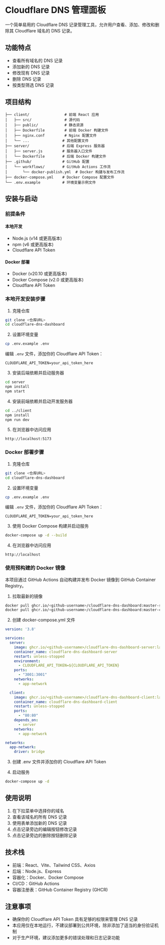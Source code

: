 # Cloudflare DNS 管理面板

一个简单易用的 Cloudflare DNS 记录管理工具，允许用户查看、添加、修改和删除其 Cloudflare 域名的 DNS 记录。

## 功能特点

- 查看所有域名的 DNS 记录
- 添加新的 DNS 记录
- 修改现有 DNS 记录
- 删除 DNS 记录
- 按类型筛选 DNS 记录

## 项目结构

```
├── client/                # 前端 React 应用
│   ├── src/               # 源代码
│   ├── public/            # 静态资源
│   ├── Dockerfile         # 前端 Docker 构建文件
│   ├── nginx.conf         # Nginx 配置文件
│   └── ...               # 其他配置文件
├── server/               # 后端 Express 服务器
│   ├── server.js         # 服务器入口文件
│   └── Dockerfile        # 后端 Docker 构建文件
├── .github/              # GitHub 配置
│   └── workflows/        # GitHub Actions 工作流
│       └── docker-publish.yml  # Docker 构建与发布工作流
├── docker-compose.yml    # Docker Compose 配置文件
└── .env.example          # 环境变量示例文件
```

## 安装与启动

### 前提条件

#### 本地开发
- Node.js (v14 或更高版本)
- npm (v6 或更高版本)
- Cloudflare API Token

#### Docker 部署
- Docker (v20.10 或更高版本)
- Docker Compose (v2.0 或更高版本)
- Cloudflare API Token

### 本地开发安装步骤

1. 克隆仓库

```bash
git clone <仓库URL>
cd cloudflare-dns-dashboard
```

2. 设置环境变量

```bash
cp .env.example .env
```

编辑 `.env` 文件，添加你的 Cloudflare API Token：

```
CLOUDFLARE_API_TOKEN=your_api_token_here
```

3. 安装后端依赖并启动服务器

```bash
cd server
npm install
npm start
```

4. 安装前端依赖并启动开发服务器

```bash
cd ../client
npm install
npm run dev
```

5. 在浏览器中访问应用

```
http://localhost:5173
```

### Docker 部署步骤

1. 克隆仓库

```bash
git clone <仓库URL>
cd cloudflare-dns-dashboard
```

2. 设置环境变量

```bash
cp .env.example .env
```

编辑 `.env` 文件，添加你的 Cloudflare API Token：

```
CLOUDFLARE_API_TOKEN=your_api_token_here
```

3. 使用 Docker Compose 构建并启动服务

```bash
docker-compose up -d --build
```

4. 在浏览器中访问应用

```
http://localhost
```

### 使用预构建的 Docker 镜像

本项目通过 GitHub Actions 自动构建并发布 Docker 镜像到 GitHub Container Registry。

1. 拉取最新的镜像

```bash
docker pull ghcr.io/<github-username>/cloudflare-dns-dashboard:master-server
docker pull ghcr.io/<github-username>/cloudflare-dns-dashboard:master-client
```

2. 创建 docker-compose.yml 文件

```yaml
version: '3.8'

services:
  server:
    image: ghcr.io/<github-username>/cloudflare-dns-dashboard-server:latest
    container_name: cloudflare-dns-dashboard-server
    restart: unless-stopped
    environment:
      - CLOUDFLARE_API_TOKEN=${CLOUDFLARE_API_TOKEN}
    ports:
      - "3001:3001"
    networks:
      - app-network

  client:
    image: ghcr.io/<github-username>/cloudflare-dns-dashboard-client:latest
    container_name: cloudflare-dns-dashboard-client
    restart: unless-stopped
    ports:
      - "80:80"
    depends_on:
      - server
    networks:
      - app-network

networks:
  app-network:
    driver: bridge
```

3. 创建 .env 文件并添加你的 Cloudflare API Token

4. 启动服务

```bash
docker-compose up -d
```

## 使用说明

1. 在下拉菜单中选择你的域名
2. 查看该域名的所有 DNS 记录
3. 使用表单添加新的 DNS 记录
4. 点击记录旁边的编辑按钮修改记录
5. 点击记录旁边的删除按钮删除记录

## 技术栈

- 前端：React、Vite、Tailwind CSS、Axios
- 后端：Node.js、Express
- 容器化：Docker、Docker Compose
- CI/CD：GitHub Actions
- 容器注册表：GitHub Container Registry (GHCR)

## 注意事项

- 确保你的 Cloudflare API Token 具有足够的权限来管理 DNS 记录
- 本应用仅在本地运行，不建议部署到公共环境，除非添加了适当的身份验证机制
- 对于生产环境，建议添加更多的错误处理和日志记录功能
